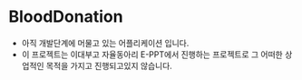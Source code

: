 # BloodDonation
 - 아직 개발단계에 머물고 있는 어플리케이션 입니다.
 - 이 프로젝트는 이대부고 자율동아리 E-PPT에서 진행하는 프로젝트로
   그 어떠한 상업적인 목적을 가지고 진행되고있지 않습니다.
